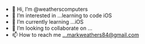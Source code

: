 - 👋 Hi, I’m @weatherscomputers
- 👀 I’m interested in ...learning to code iOS
- 🌱 I’m currently learning ...iOS
- 💞️ I’m looking to collaborate on ...
- 📫 How to reach me ...markweathers84@gmail.com

<!---
weatherscomputers/weatherscomputers is a ✨ special ✨ repository because its `README.md` (this file) appears on your GitHub profile.
You can click the Preview link to take a look at your changes.
--->
